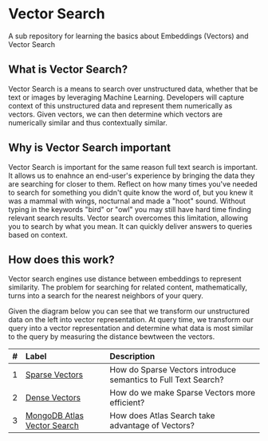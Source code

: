 # Vector Search
A sub repository for learning the basics about Embeddings (Vectors) and Vector Search

## What is Vector Search?
Vector Search is a means to search over unstructured data, whether that be text or images by leveraging Machine Learning. Developers will capture context of this unstructured data and represent them numerically as vectors. Given vectors, we can then determine which vectors are numerically similar and thus contextually similar. 

## Why is Vector Search important
Vector Search is important for the same reason full text search is important. It allows us to enahnce an end-user's experience by bringing the data they are searching for closer to them. Reflect on how many times you've needed to search for something you didn't quite know the word of, but you knew it was a mammal with wings, nocturnal and made a "hoot" sound. Without typing in the keywords "bird" or "owl" you may still have hard time finding relevant search results. Vector search overcomes this limitation, allowing you to search by what you mean. It can quickly deliver answers to queries based on context.

## How does this work? 
Vector search engines use distance between embeddings to represent similarity. The problem for searching for related content, mathematically, turns into a search for the nearest neighbors of your query. 

Given the diagram below you can see that we transform our unstructured data on the left into vector representation. At query time, we transform our query into a vector representation and determine what data is most similar to the query by measuring the distance bewtween the vectors. 
[](/images/VectorSearch/HL-Vector-Diagram.png)


| # | Label                                                       | Description |
|:--|:------------------------------------------------------------|:-----------|
| 1 | [Sparse Vectors](SparseVectors)  | How do Sparse Vectors introduce semantics to Full Text Search? |
| 2 | [Dense Vectors](DenseVectors)     | How do we make Sparse Vectors more efficient? |
| 3 | [MongoDB Atlas Vector Search](foundations/)     | How does Atlas Search take advantage of Vectors?|
